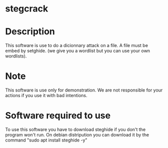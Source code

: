 # stegcrack

# Description

 This software is use to do a dicionnary attack on a file. A file must be embed by setghide. (we give you a wordlist but you can use your own wordlists).
 
# Note

This software is use only for demonstration. We are not responsible for your actions if you use it with bad intentions.

# Software required to use

To use this software you have to download steghide if you don't the program won't run. On debian distripution you can download it by the command "sudo apt install steghide -y"
